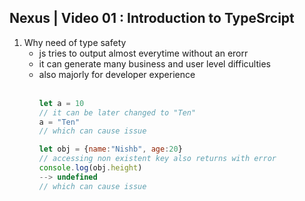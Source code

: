 ## Nexus | Video 01 : Introduction to TypeSrcipt

1. Why need of type safety
   - js tries to output almost everytime without an erorr
   - it can generate many business and user level difficulties
   - also majorly for developer experience
   </br></br>
        ``` javascript
        let a = 10
        // it can be later changed to "Ten"
        a = "Ten"
        // which can cause issue 
        ``` 
        ``` javascript
        let obj = {name:"Nishb", age:20}
        // accessing non existent key also returns with error
        console.log(obj.height)
        --> undefined
        // which can cause issue 
        ``` 

    
